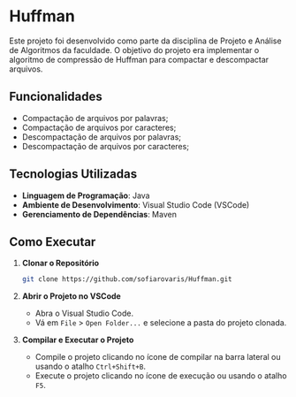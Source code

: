 # Huffman

Este projeto foi desenvolvido como parte da disciplina de Projeto e Análise de Algoritmos da faculdade. O objetivo do projeto era implementar o algoritmo de compressão de Huffman para compactar e descompactar arquivos. 

## Funcionalidades

- Compactação de arquivos por palavras;
- Compactação de arquivos por caracteres;
- Descompactação de arquivos por palavras;
- Descompactação de arquivos por caracteres;

## Tecnologias Utilizadas

- **Linguagem de Programação**: Java
- **Ambiente de Desenvolvimento**: Visual Studio Code (VSCode)
- **Gerenciamento de Dependências**: Maven

## Como Executar

1. **Clonar o Repositório**
    ```bash
    git clone https://github.com/sofiarovaris/Huffman.git
    ```

2. **Abrir o Projeto no VSCode**
    - Abra o Visual Studio Code.
    - Vá em `File` > `Open Folder...` e selecione a pasta do projeto clonada.

3. **Compilar e Executar o Projeto**
    - Compile o projeto clicando no ícone de compilar na barra lateral ou usando o atalho `Ctrl+Shift+B`.
    - Execute o projeto clicando no ícone de execução ou usando o atalho `F5`.
